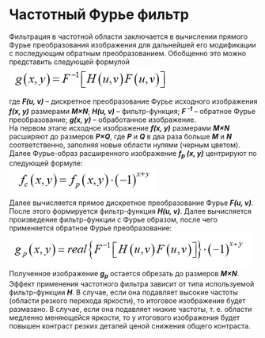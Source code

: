 # Частотный Фурье фильтр
Фильтрация в частотной области заключается в вычислении прямого Фурье преобразования изображения для дальнейшей его модификации с последующим обратным преобразованием. Обобщенно это можно представить следующей формулой\
![формула_1](/formulas/f1.png)\
где ***F(u, v)*** – дискретное преобразование Фурье исходного изображения ***f(x, y)*** размерами ***M×N***; ***H(u, v)*** – фильтр-функция; ***F<sup> -1</sup>*** – обратное Фурье преобразование; ***g(x, y)*** – обработанное изображение.\
На первом этапе исходное изображение ***f(x, y)*** размерами ***M×N*** расширяют до размеров ***P×Q***, где ***P*** и ***Q*** в два раза больше ***M*** и ***N*** соответственно, заполняя новые области нулями (черным цветом). Далее Фурье-образ расширенного изображение ***f<sub>p</sub> (x, y)*** центрируют по следующей формуле:\
![формула_2](/formulas/f2.png)\
Далее вычисляется прямое дискретное преобразование Фурье ***F(u, v)***. После этого формируется фильтр-функция ***H(u, v)***. Далее вычисляется произведение фильтр-функции с Фурье образом, после чего применяется обратное Фурье преобразование:\
![формула_3](/formulas/f3.png)\
Полученное изображение ***g<sub>p</sub>*** остается обрезать до размеров ***M×N***. Эффект применения частотного фильтра зависит от типа используемой фильтр-функции ***H***. В случае, если она подавляет высокие частоты (области резкого перехода яркости), то итоговое изображение будет размазано. В случае, если она подавляет низкие частоты, т. е. области медленно меняющейся яркости, то у итогового изображения будет повышен контраст резких деталей ценой снижения общего контраста.
